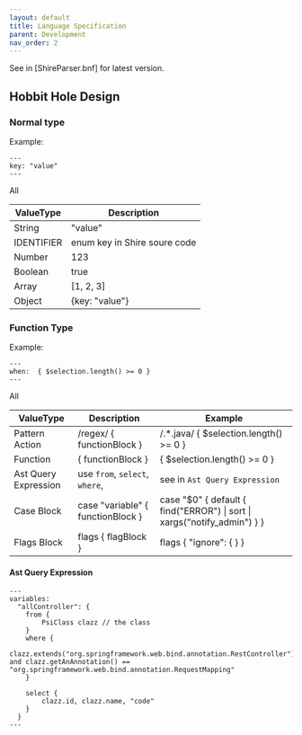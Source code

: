 ```yaml
---
layout: default
title: Language Specification
parent: Development
nav_order: 2
---
```


See in [ShireParser.bnf] for latest version.

## Hobbit Hole Design

### Normal type

Example:

```shire
---
key: "value"
---
```

All

| ValueType  | Description                  |
|------------|------------------------------|
| String     | "value"                      |
| IDENTIFIER | enum key in Shire soure code |
| Number     | 123                          |
| Boolean    | true                         |
| Array      | [1, 2, 3]                    |
| Object     | {key: "value"}               |

### Function Type

Example:

```shire
---
when:  { $selection.length() >= 0 }
---
```

All

| ValueType            | Description                       | Example                                                                     |
|----------------------|-----------------------------------|-----------------------------------------------------------------------------|
| Pattern Action       | /regex/ { functionBlock }         | /.*.java/ { $selection.length() >= 0 }                                      |
| Function             | { functionBlock }                 | { $selection.length() >= 0 }                                                |
| Ast Query Expression | use `from`, `select`, `where`,    | see in `Ast Query Expression`                                               |
| Case Block           | case "variable" { functionBlock } | case "$0" { default  { find("ERROR")   \| sort \| xargs("notify_admin") } } |
| Flags Block          | flags { flagBlock }               | flags { "ignore": { } }                                                     |

#### Ast Query Expression

```shire
---
variables:
  "allController": {
    from {
        PsiClass clazz // the class
    }
    where {
        clazz.extends("org.springframework.web.bind.annotation.RestController") and clazz.getAnAnnotation() == "org.springframework.web.bind.annotation.RequestMapping"
    }

    select {
        clazz.id, clazz.name, "code"
    }
  }
---
```
